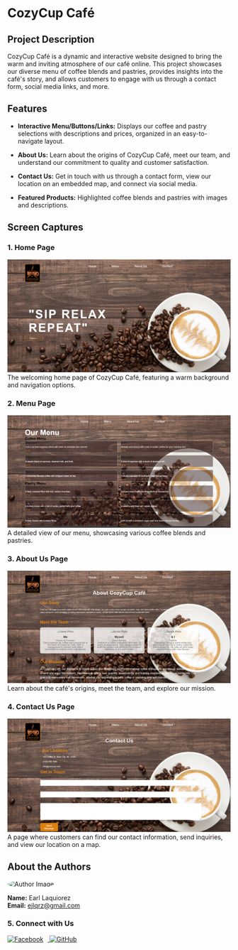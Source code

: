 # CozyCup Café

## Project Description
CozyCup Café is a dynamic and interactive website designed to bring the warm and inviting atmosphere of our café online. This project showcases our diverse menu of coffee blends and pastries, provides insights into the café's story, and allows customers to engage with us through a contact form, social media links, and more.

## Features
- **Interactive Menu/Buttons/Links:** Displays our coffee and pastry selections with descriptions and prices, organized in an easy-to-navigate layout.

- **About Us:** Learn about the origins of CozyCup Café, meet our team, and understand our commitment to quality and customer satisfaction.
- **Contact Us:** Get in touch with us through a contact form, view our location on an embedded map, and connect via social media.
- **Featured Products:** Highlighted coffee blends and pastries with images and descriptions.

## Screen Captures

### 1. Home Page
![Home Page](images/home-page.png)
The welcoming home page of CozyCup Café, featuring a warm background and navigation options.

### 2. Menu Page
![Menu Page](images/menu-page.png)
A detailed view of our menu, showcasing various coffee blends and pastries.

### 3. About Us Page
![About Us Page](images/about-page.png)
Learn about the café's origins, meet the team, and explore our mission.

### 4. Contact Us Page
![Contact Us Page](images/contact-page.png)
A page where customers can find our contact information, send inquiries, and view our location on a map.

## About the Authors
<img src="https://github.com/ejlaquiorez.png" alt="Author Image" width="150" style="border-radius: 50%;">

**Name:** Earl Laquiorez  
**Email:** ejlqrz@gmail.com

### 5. Connect with Us
<a href="https://www.facebook.com/lqrz008" target="_blank">
    <img src="PNG/Black/Facebook_black.png" alt="Facebook" width="30" style="margin-right: 10px;"/>
</a>
<a href="https://github.com/EjLaquiorez" target="_blank">
    <img src="PNG/Black/Github_black.png" alt="GitHub" width="30"/>
</a>
